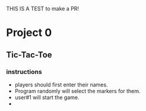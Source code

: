 THIS IS A TEST to make a PR!

# Project 0

## Tic-Tac-Toe

### instructions
* players should first enter their names.
* Program randomly will select the markers for them.
* user#1 will start the game.
* 
